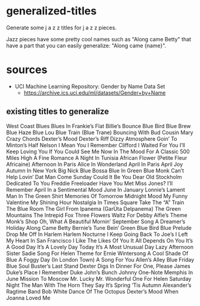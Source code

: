 # generalized-titles
Generate some j a z z titles for j a z z pieces.

Jazz pieces have some pretty cool names such as "Along came Betty" that have a part that you can easily generalize: "Along came {name}".

# sources
- UCI Machine Learning Repository: Gender by Name Data Set
  - https://archive.ics.uci.edu/ml/datasets/Gender+by+Name

## existing titles to generalize

West Coast Blues
Blues In Frankie’s Flat
Billie’s Bounce
Blue Bird
Blue Brew
Blue Haze
Blue Lou
Blue Train (Blue Trane)
Bouncing With Bud
Cousin Mary
Crazy Chords
Dexter’s Mood
Dexter’s Riff
Dizzy Atmosphere
Goin’ To Minton’s
Half Nelson
I Mean You
I Remember Clifford
I Waited For You
I’ll Keep Loving You
If You Could See Me Now
In The Mood For A Classic
500 Miles High
A Fine Romance
A Night In Tunisia
African Flower (Petite Fleur Africaine)
Afternoon In Paris
Alice In Wonderland
April In Paris
April Joy
Autumn In New York
Big Nick
Blue Bossa
Blue In Green
Blue Monk
Can’t Help Lovin’ Dat Man
Come Sunday
Could It Be You
Dear Old Stockholm
Dedicated To You
Freddie Freeloader
Have You Met Miss Jones?
I’ll Remember April
In a Sentimental Mood
June In January
Lonnie’s Lament
Man In The Green Shirt
Memories Of Tomorrow
Midnight Mood
My Funny Valentine
My Shining Hour
Nostalgia In Times Square
Take The “A” Train
The Blue Room
The Girl From Ipanema (GarÙta DeIpanema)
The Green Mountains
The Intrepid Fox
Three Flowers
Waltz For Debby
Alfie’s Theme
Monk’s Shop
Oh, What A Beautiful Mornin’
September Song
A Dreamer’s Holiday
Along Came Betty
Bernie’s Tune
Bein’ Green
Blue Bird
Blue Prelude
Drop Me Off In Harlem
Harlem Nocturne
I Keep Going Back To Joe’s
I Left My Heart In San Francisco
I Like The Likes Of You
It All Depends On You
It’s A Good Day
It’s A Lovely Day Today
It’s A Most Unusual Day
Lazy Afternoon
Sister Sadie
Song For Helen
Theme for Ernie
Wintersong
A Cool Shade Of Blue
A Foggy Day (In London Town)
A Song For You
Allen’s Alley
Blue Friday
Blue Soul
Buster’s Last Stand
Dexter Digs In
Dinner For One, Please James
Duke’s Place
I Remember Duke
John’s Bunch
Johnny One-Note
Memphis In June
Mission To Moscow
Mr. Lucky
Mr. Wonderful
One For Helen
Saturday Night
The Man With The Horn
They Say It’s Spring
‘Tis Autumn
Alexander’s Ragtime Band
Bob White
Dance Of The Octopus
Dexter’s Mood
When Joanna Loved Me
